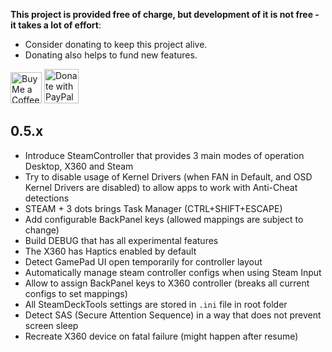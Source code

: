 **This project is provided free of charge, but development of it is not free - it takes a lot of effort**:

- Consider donating to keep this project alive.
- Donating also helps to fund new features.

<a href='https://ko-fi.com/ayufan' target='_blank'><img height='35' style='border:0px;height:50px;' src='https://az743702.vo.msecnd.net/cdn/kofi3.png?v=0' alt='Buy Me a Coffee at ko-fi.com' /></a> <a href="https://www.paypal.com/donate/?hosted_button_id=DHNBE2YR9D5Y2" target='_blank'><img height='35' src="https://raw.githubusercontent.com/stefan-niedermann/paypal-donate-button/master/paypal-donate-button.png" alt="Donate with PayPal" style='border:0px;height:55px;'/></a>

## 0.5.x

- Introduce SteamController that provides 3 main modes of operation Desktop, X360 and Steam
- Try to disable usage of Kernel Drivers (when FAN in Default, and OSD Kernel Drivers are disabled)
  to allow apps to work with Anti-Cheat detections
- STEAM + 3 dots brings Task Manager (CTRL+SHIFT+ESCAPE)
- Add configurable BackPanel keys (allowed mappings are subject to change)
- Build DEBUG that has all experimental features
- The X360 has Haptics enabled by default
- Detect GamePad UI open temporarily for controller layout
- Automatically manage steam controller configs when using Steam Input
- Allow to assign BackPanel keys to X360 controller (breaks all current configs to set mappings)
- All SteamDeckTools settings are stored in `.ini` file in root folder
- Detect SAS (Secure Attention Sequence) in a way that does not prevent screen sleep
- Recreate X360 device on fatal failure (might happen after resume)
